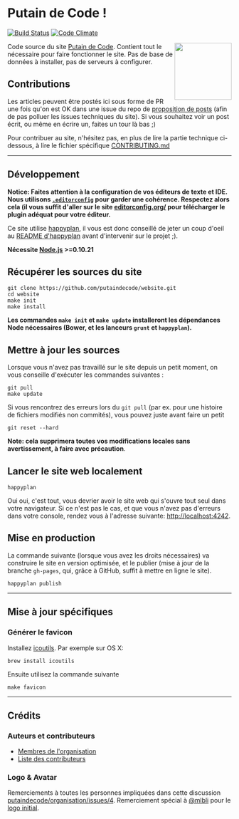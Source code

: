 # Putain de Code !


[![Build Status](https://travis-ci.org/putaindecode/website.png?branch=master)](https://travis-ci.org/putaindecode/website)
[![Code Climate](https://codeclimate.com/github/putaindecode/website.png)](https://codeclimate.com/github/putaindecode/website)

<img align="right" alt="" src="https://raw.github.com/putaindecode/website/master/src/assets/_images/p!-logo--no-bubble-512--trim.png" width="128">

Code source du site [Putain de Code](http://putaindecode.fr/).
Contient tout le nécessaire pour faire fonctionner le site.
Pas de base de données à installer, pas de serveurs à configurer.

## Contributions

Les articles peuvent être postés ici sous forme de PR une fois qu'on est OK dans une
issue du repo de [proposition de posts](https://github.com/putaindecode/propositions-de-posts)
(afin de pas polluer les issues techniques du site).
Si vous souhaitez voir un post écrit, ou même en écrire un, faites un tour là bas ;)

Pour contribuer au site, n'hésitez pas, en plus de lire la partie technique ci-dessous,
à lire le fichier spécifique [CONTRIBUTING.md](CONTRIBUTING.md)

---

## Développement

__Notice: Faites attention à la configuration de vos éditeurs de texte et IDE.  
Nous utilisons [`.editorconfig`](.editorconfig) pour garder une cohérence.
Respectez alors cela (il vous suffit d'aller sur le site [editorconfig.org/](http://editorconfig.org/) 
pour télécharger le plugin adéquat pour votre éditeur.__

Ce site utilise [happyplan](https://github.com/happyplan/happyplan),
il vous est donc conseillé de jeter un coup d'oeil au [README d'happyplan](https://github.com/happyplan/happyplan#readme) 
avant d'intervenir sur le projet ;).

**Nécessite [Node.js](http://nodejs.org/) >=0.10.21**

## Récupérer les sources du site

    git clone https://github.com/putaindecode/website.git
    cd website
    make init
    make install

__Les commandes `make init` et `make update` installeront les dépendances Node
nécessaires (Bower, et les lanceurs `grunt` et `happyplan`).__

## Mettre à jour les sources

Lorsque vous n'avez pas travaillé sur le site depuis un petit moment, on vous conseille
d'exécuter les commandes suivantes :

    git pull
    make update

Si vous rencontrez des erreurs lors du `git pull` (par ex. pour une histoire de
fichiers modifiés non commités), vous pouvez juste avant faire
un petit

    git reset --hard

__Note: cela supprimera toutes vos modifications locales sans avertissement, à
faire avec précaution__.

## Lancer le site web localement

    happyplan

Oui oui, c'est tout, vous devrier avoir le site web qui s'ouvre tout seul dans votre navigateur.
Si ce n'est pas le cas, et que vous n'avez pas d'erreurs dans votre console,
rendez vous à l'adresse suivante: [http://localhost:4242](http://localhost:4242).


## Mise en production

La commande suivante (lorsque vous avez les droits nécessaires) va construire le site
en version optimisée, et le publier (mise à jour de la branche  `gh-pages`, qui,
grâce à GitHub, suffit à mettre en ligne le site).

    happyplan publish

---

## Mise à jour spécifiques

### Générer le favicon

Installez [icoutils](http://www.nongnu.org/icoutils/). Par exemple sur OS X:

    brew install icoutils

Ensuite utilisez la commande suivante

    make favicon

---

## Crédits

### Auteurs et contributeurs

* [Membres de l'organisation](https://github.com/putaindecode?tab=members)
* [Liste des contributeurs](https://github.com/putaindecode/website/graphs/contributors)

### Logo & Avatar

Remerciements à toutes les personnes impliquées dans cette discussion [putaindecode/organisation/issues/4](https://github.com/putaindecode/organisation/issues/4).
Remerciement spécial à [@mlbli](https://github.com/mlbli) pour le [logo initial](https://github.com/putaindecode/website/blob/3324cbe7637dacd1f42a412c1085431a2d551928/src/assets/_images/p!-logos.png).
